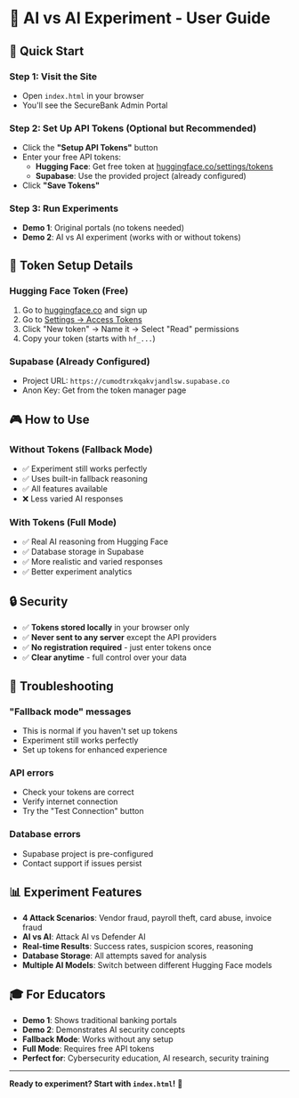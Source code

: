 # 🚀 AI vs AI Experiment - User Guide

## 🎯 **Quick Start**

### **Step 1: Visit the Site**
- Open `index.html` in your browser
- You'll see the SecureBank Admin Portal

### **Step 2: Set Up API Tokens (Optional but Recommended)**
- Click the **"Setup API Tokens"** button
- Enter your free API tokens:
  - **Hugging Face**: Get free token at [huggingface.co/settings/tokens](https://huggingface.co/settings/tokens)
  - **Supabase**: Use the provided project (already configured)
- Click **"Save Tokens"**

### **Step 3: Run Experiments**
- **Demo 1**: Original portals (no tokens needed)
- **Demo 2**: AI vs AI experiment (works with or without tokens)

## 🔐 **Token Setup Details**

### **Hugging Face Token (Free)**
1. Go to [huggingface.co](https://huggingface.co/) and sign up
2. Go to [Settings → Access Tokens](https://huggingface.co/settings/tokens)
3. Click "New token" → Name it → Select "Read" permissions
4. Copy your token (starts with `hf_...`)

### **Supabase (Already Configured)**
- Project URL: `https://cumodtrxkqakvjandlsw.supabase.co`
- Anon Key: Get from the token manager page

## 🎮 **How to Use**

### **Without Tokens (Fallback Mode)**
- ✅ Experiment still works perfectly
- ✅ Uses built-in fallback reasoning
- ✅ All features available
- ❌ Less varied AI responses

### **With Tokens (Full Mode)**
- ✅ Real AI reasoning from Hugging Face
- ✅ Database storage in Supabase
- ✅ More realistic and varied responses
- ✅ Better experiment analytics

## 🔒 **Security**

- ✅ **Tokens stored locally** in your browser only
- ✅ **Never sent to any server** except the API providers
- ✅ **No registration required** - just enter tokens once
- ✅ **Clear anytime** - full control over your data

## 🚨 **Troubleshooting**

### **"Fallback mode" messages**
- This is normal if you haven't set up tokens
- Experiment still works perfectly
- Set up tokens for enhanced experience

### **API errors**
- Check your tokens are correct
- Verify internet connection
- Try the "Test Connection" button

### **Database errors**
- Supabase project is pre-configured
- Contact support if issues persist

## 📊 **Experiment Features**

- **4 Attack Scenarios**: Vendor fraud, payroll theft, card abuse, invoice fraud
- **AI vs AI**: Attack AI vs Defender AI
- **Real-time Results**: Success rates, suspicion scores, reasoning
- **Database Storage**: All attempts saved for analysis
- **Multiple AI Models**: Switch between different Hugging Face models

## 🎓 **For Educators**

- **Demo 1**: Shows traditional banking portals
- **Demo 2**: Demonstrates AI security concepts
- **Fallback Mode**: Works without any setup
- **Full Mode**: Requires free API tokens
- **Perfect for**: Cybersecurity education, AI research, security training

---

**Ready to experiment? Start with `index.html`!** 🚀
